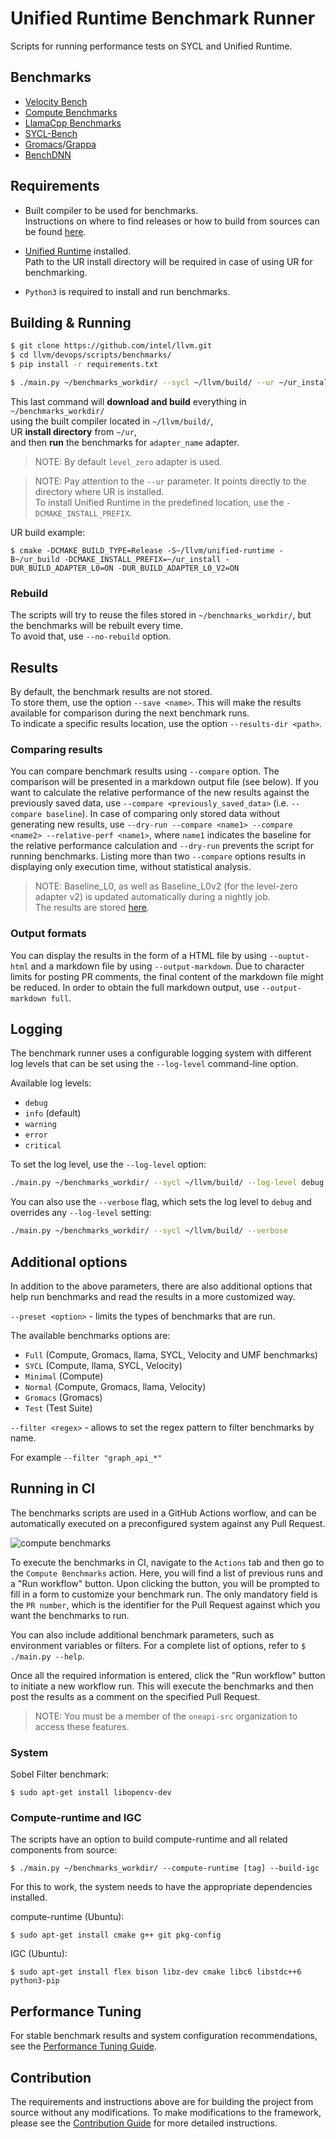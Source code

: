 # Unified Runtime Benchmark Runner

Scripts for running performance tests on SYCL and Unified Runtime.

## Benchmarks

- [Velocity Bench](https://github.com/oneapi-src/Velocity-Bench)
- [Compute Benchmarks](https://github.com/intel/compute-benchmarks/)
- [LlamaCpp Benchmarks](https://github.com/ggerganov/llama.cpp)
- [SYCL-Bench](https://github.com/unisa-hpc/sycl-bench)
- [Gromacs](https://gitlab.com/gromacs/gromacs.git)/[Grappa](https://github.com/graeter-group/grappa)
- [BenchDNN](https://github.com/uxlfoundation/oneDNN/tree/main/tests/benchdnn)

## Requirements

* Built compiler to be used for benchmarks.  
Instructions on where to find releases or how to build from sources can be found [here](https://github.com/intel/llvm).

* [Unified Runtime](https://github.com/intel/llvm/tree/sycl/unified-runtime) installed.  
Path to the UR install directory will be required in case of using UR for benchmarking.

* `Python3` is required to install and run benchmarks.

## Building & Running

```bash
$ git clone https://github.com/intel/llvm.git
$ cd llvm/devops/scripts/benchmarks/
$ pip install -r requirements.txt

$ ./main.py ~/benchmarks_workdir/ --sycl ~/llvm/build/ --ur ~/ur_install --adapter adapter_name
```

This last command will **download and build** everything in `~/benchmarks_workdir/`  
using the built compiler located in `~/llvm/build/`,  
UR **install directory** from `~/ur`,  
and then **run** the benchmarks for `adapter_name` adapter.

>NOTE: By default `level_zero` adapter is used.

>NOTE: Pay attention to the `--ur` parameter. It points directly to the directory where UR is installed.  
To install Unified Runtime in the predefined location, use the `-DCMAKE_INSTALL_PREFIX`.

UR build example:
```
$ cmake -DCMAKE_BUILD_TYPE=Release -S~/llvm/unified-runtime -B~/ur_build -DCMAKE_INSTALL_PREFIX=~/ur_install -DUR_BUILD_ADAPTER_L0=ON -DUR_BUILD_ADAPTER_L0_V2=ON
```

### Rebuild
The scripts will try to reuse the files stored in `~/benchmarks_workdir/`, but the benchmarks will be rebuilt every time.  
To avoid that, use `--no-rebuild` option.

## Results

By default, the benchmark results are not stored.  
To store them, use the option `--save <name>`. This will make the results available for comparison during the next benchmark runs.  
To indicate a specific results location, use the option `--results-dir <path>`.

### Comparing results

You can compare benchmark results using `--compare` option. The comparison will be presented in a markdown output file (see below). If you want to calculate the relative performance of the new results against the previously saved data, use `--compare <previously_saved_data>` (i.e. `--compare baseline`). In case of comparing only stored data without generating new results, use `--dry-run --compare <name1> --compare <name2> --relative-perf <name1>`, where `name1` indicates the baseline for the relative performance calculation and `--dry-run` prevents the script for running benchmarks. Listing more than two `--compare` options results in displaying only execution time, without statistical analysis.

>NOTE: Baseline_L0, as well as Baseline_L0v2 (for the level-zero adapter v2) is updated automatically during a nightly job.  
The results
are stored [here](https://oneapi-src.github.io/unified-runtime/performance/).

### Output formats
You can display the results in the form of a HTML file by using `--ouptut-html` and a markdown file by using `--output-markdown`. Due to character limits for posting PR comments, the final content of the markdown file might be reduced. In order to obtain the full markdown output, use `--output-markdown full`.

## Logging

The benchmark runner uses a configurable logging system with different log levels that can be set using the `--log-level` command-line option.

Available log levels:
- `debug`
- `info` (default)
- `warning`
- `error`
- `critical`

To set the log level, use the `--log-level` option:
```bash
./main.py ~/benchmarks_workdir/ --sycl ~/llvm/build/ --log-level debug
```

You can also use the `--verbose` flag, which sets the log level to `debug` and overrides any `--log-level` setting:
```bash
./main.py ~/benchmarks_workdir/ --sycl ~/llvm/build/ --verbose
```

## Additional options

In addition to the above parameters, there are also additional options that help run benchmarks and read the results in a more customized way.

`--preset <option>` - limits the types of benchmarks that are run.

The available benchmarks options are:
* `Full` (Compute, Gromacs, llama, SYCL, Velocity and UMF benchmarks)
* `SYCL` (Compute, llama, SYCL, Velocity)
* `Minimal` (Compute)
* `Normal` (Compute, Gromacs, llama, Velocity)
* `Gromacs` (Gromacs)
* `Test` (Test Suite)

`--filter <regex>` - allows to set the regex pattern to filter benchmarks by name.

For example `--filter "graph_api_*"`

## Running in CI

The benchmarks scripts are used in a GitHub Actions worflow, and can be automatically executed on a preconfigured system against any Pull Request.

![compute benchmarks](workflow.png "Compute Benchmarks CI job")

To execute the benchmarks in CI, navigate to the `Actions` tab and then go to the `Compute Benchmarks` action. Here, you will find a list of previous runs and a "Run workflow" button. Upon clicking the button, you will be prompted to fill in a form to customize your benchmark run. The only mandatory field is the `PR number`, which is the identifier for the Pull Request against which you want the benchmarks to run.

You can also include additional benchmark parameters, such as environment variables or filters. For a complete list of options, refer to `$ ./main.py --help`.

Once all the required information is entered, click the "Run workflow" button to initiate a new workflow run. This will execute the benchmarks and then post the results as a comment on the specified Pull Request.

>NOTE: You must be a member of the `oneapi-src` organization to access these features.

### System

Sobel Filter benchmark:

`$ sudo apt-get install libopencv-dev`

### Compute-runtime and IGC

The scripts have an option to build compute-runtime and all related components from source:

`$ ./main.py ~/benchmarks_workdir/ --compute-runtime [tag] --build-igc`

For this to work, the system needs to have the appropriate dependencies installed.

compute-runtime (Ubuntu):

`$ sudo apt-get install cmake g++ git pkg-config`

IGC (Ubuntu):

`$ sudo apt-get install flex bison libz-dev cmake libc6 libstdc++6 python3-pip`


## Performance Tuning

For stable benchmark results and system configuration recommendations, see the
[Performance Tuning Guide](PERFORMANCE_TUNING.md).

## Contribution

The requirements and instructions above are for building the project from source
without any modifications. To make modifications to the framework, please see the
[Contribution Guide](https://github.com/intel/llvm/blob/sycl/devops/scripts/benchmarks/CONTRIB.md)
for more detailed instructions.
